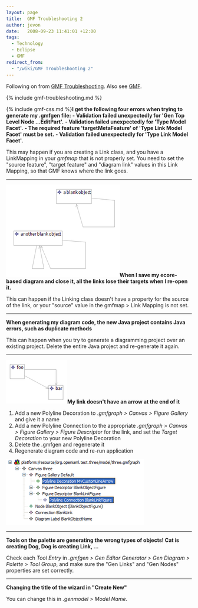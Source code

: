 ```yaml
---
layout: page
title:  GMF Troubleshooting 2
author: jevon
date:   2008-09-23 11:41:01 +12:00
tags:
  - Technology
  - Eclipse
  - GMF
redirect_from:
  - "/wiki/GMF Troubleshooting 2"
---
```


Following on from [GMF Troubleshooting](GMF_Troubleshooting.md). Also see [GMF](GMF.md).

{% include gmf-troubleshooting.md %}

{% include gmf-css.md %}**I get the following four errors when trying to generate my .gmfgen file:**
**- Validation failed unexpectedly for 'Gen Top Level Node ...EditPart'.**
**- Validation failed unexpectedly for 'Type Model Facet'.**
**- The required feature 'targetMetaFeature' of 'Type Link Model Facet' must be set.**
**- Validation failed unexpectedly for 'Type Link Model Facet'.**

This may happen if you are creating a Link class, and you have a LinkMapping in your _gmfmap_ that is not properly set. You need to set the "source feature", "target feature" and "diagram link" values in this Link Mapping, so that GMF knows where the link goes.

---
<img src="/img/gmf/link-self.png" class="gmf">**When I save my ecore-based diagram and close it, all the links lose their targets when I re-open it.**

This can happen if the Linking class doesn't have a property for the source of the link, or your "source" value in the gmfmap > Link Mapping is not set.

---
**When generating my diagram code, the new Java project contains Java errors, such as duplicate methods**

This can happen when you try to generate a diagramming project over an existing project. Delete the entire Java project and re-generate it again.

---
<img src="/img/gmf/arrow-one.png" class="gmf">**My link doesn't have an arrow at the end of it**

1. Add a new Polyline Decoration to _.gmfgraph > Canvas > Figure Gallery_ and give it a name
1. Add a new Polyline Connection to the appropriate _.gmfgraph > Canvas > Figure Gallery > Figure Descriptor_ for the link, and set the _Target Decoration_ to your new Polyline Decoration
1. Delete the .gmfgen and regenerate it
1. Regenerate diagram code and re-run application

<img src="/img/gmf/arrow-gmfgraph.png" class="gmf-left">

---
**Tools on the palette are generating the wrong types of objects! Cat is creating Dog, Dog is creating Link, ...**

Check each _Tool Entry_ in _.gmfgen > Gen Editor Generator > Gen Diagram > Palette > Tool Group_, and make sure the "Gen Links" and "Gen Nodes" properties are set correctly.

---
**Changing the title of the wizard in "Create New"**

You can change this in _.genmodel > Model Name_.
